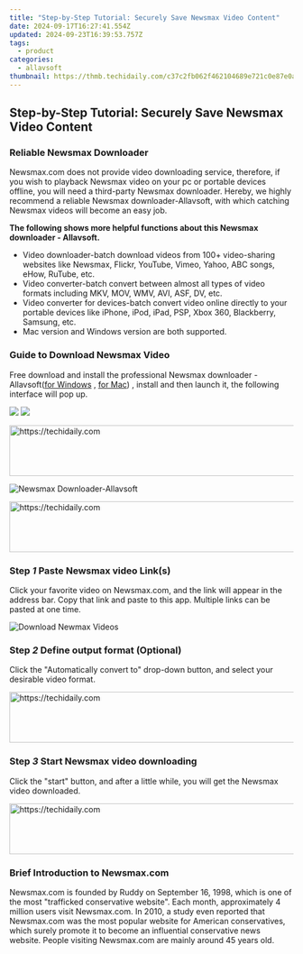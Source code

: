 ```yaml
---
title: "Step-by-Step Tutorial: Securely Save Newsmax Video Content"
date: 2024-09-17T16:27:41.554Z
updated: 2024-09-23T16:39:53.757Z
tags:
  - product
categories:
  - allavsoft
thumbnail: https://thmb.techidaily.com/c37c2fb062f462104689e721c0e87e0aafa96193ea307f1d985a6b0808b35c37.jpg
---
```


## Step-by-Step Tutorial: Securely Save Newsmax Video Content

### Reliable Newsmax Downloader

Newsmax.com does not provide video downloading service, therefore, if you wish to playback Newsmax video on your pc or portable devices offline, you will need a third-party Newsmax downloader. Hereby, we highly recommend a reliable Newsmax downloader-Allavsoft, with which catching Newsmax videos will become an easy job.

**The following shows more helpful functions about this Newsmax downloader - Allavsoft.**

* Video downloader-batch download videos from 100+ video-sharing websites like Newsmax, Flickr, YouTube, Vimeo, Yahoo, ABC songs, eHow, RuTube, etc.
* Video converter-batch convert between almost all types of video formats including MKV, MOV, WMV, AVI, ASF, DV, etc.
* Video converter for devices-batch convert video online directly to your portable devices like iPhone, iPod, iPad, PSP, Xbox 360, Blackberry, Samsung, etc.
* Mac version and Windows version are both supported.

### Guide to Download Newsmax Video

Free download and install the professional Newsmax downloader - Allavsoft([for Windows](https://tools.techidaily.com/allavsoft/products/) , [for Mac](https://tools.techidaily.com/allavsoft/products/)) , install and then launch it, the following interface will pop up.

[![](https://www.allavsoft.com/how-to/../images/how-to/free-download-win.jpg)](https://tools.techidaily.com/allavsoft/products/) [![](https://www.allavsoft.com/how-to/../images/how-to/free-download-mac.jpg)](https://tools.techidaily.com/allavsoft/products/)

<!-- affiliate ads begin -->
<a href="https://ephamedtechinc.pxf.io/c/5597632/2137226/26400" target="_top" id="2137226">
  <img src="//a.impactradius-go.com/display-ad/26400-2137226" border="0" alt="https://techidaily.com" width="728" height="90"/>
</a>
<img height="0" width="0" src="https://ephamedtechinc.pxf.io/i/5597632/2137226/26400" style="position:absolute;visibility:hidden;" border="0" />
<!-- affiliate ads end -->

![Newsmax Downloader-Allavsoft](https://www.allavsoft.com/how-to/../images/allavsoft/screen-shot-600.jpg)

<!-- affiliate ads begin -->
<a href="https://dhgate.sjv.io/c/5597632/2106658/12108" target="_top" id="2106658">
  <img src="//a.impactradius-go.com/display-ad/12108-2106658" border="0" alt="https://techidaily.com" width="728" height="90"/>
</a>
<img height="0" width="0" src="https://dhgate.sjv.io/i/5597632/2106658/12108" style="position:absolute;visibility:hidden;" border="0" />
<!-- affiliate ads end -->

### Step _1_ Paste Newsmax video Link(s)

Click your favorite video on Newsmax.com, and the link will appear in the address bar. Copy that link and paste to this app. Multiple links can be pasted at one time.

![Download Newmax Videos](https://www.allavsoft.com/how-to/../images/how-to/newsmax-downloader/download-newsmax-videos.jpg)

### Step _2_ Define output format (Optional)

Click the "Automatically convert to" drop-down button, and select your desirable video format.

<!-- affiliate ads begin -->
<a href="https://appsumo.8odi.net/c/5597632/2075462/7443" target="_top" id="2075462">
  <img src="//a.impactradius-go.com/display-ad/7443-2075462" border="0" alt="https://techidaily.com" width="728" height="90"/>
</a>
<img height="0" width="0" src="https://appsumo.8odi.net/i/5597632/2075462/7443" style="position:absolute;visibility:hidden;" border="0" />
<!-- affiliate ads end -->

### Step _3_ Start Newsmax video downloading

Click the "start" button, and after a little while, you will get the Newsmax video downloaded.

<!-- affiliate ads begin -->
<a href="https://aligracehair.sjv.io/c/5597632/1997680/19272" target="_top" id="1997680">
  <img src="//a.impactradius-go.com/display-ad/19272-1997680" border="0" alt="https://techidaily.com" width="728" height="90"/>
</a>
<img height="0" width="0" src="https://aligracehair.sjv.io/i/5597632/1997680/19272" style="position:absolute;visibility:hidden;" border="0" />
<!-- affiliate ads end -->

### Brief Introduction to Newsmax.com

Newsmax.com is founded by Ruddy on September 16, 1998, which is one of the most "trafficked conservative website". Each month, approximately 4 million users visit Newsmax.com. In 2010, a study even reported that Newsmax.com was the most popular website for American conservatives, which surely promote it to become an influential conservative news website. People visiting Newsmax.com are mainly around 45 years old.

<ins class="adsbygoogle"
     style="display:block"
     data-ad-format="autorelaxed"
     data-ad-client="ca-pub-7571918770474297"
     data-ad-slot="1223367746"></ins>

<ins class="adsbygoogle"
     style="display:block"
     data-ad-client="ca-pub-7571918770474297"
     data-ad-slot="8358498916"
     data-ad-format="auto"
     data-full-width-responsive="true"></ins>



